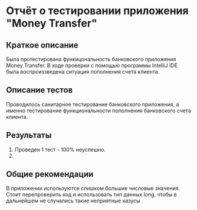 # Отчёт о тестировании приложения "Money Transfer"

## Краткое описание

Была протестирована функицональность банковского приложения Money Transfer. В ходе проверки с помощью программы IntelliJ IDE была воспроиззведена ситуация пополнения счета клиента.

## Описание тестов

Проводилось санитарное тестирование банковского приложения, а именно тестирование функциональности пополнения банковского счета клиента.

## Результаты

1. Проведен 1 тест - 100% неуспешно.
2. 

## Общие рекомендации

В приложении используются слишком большие числовые значения. Стоит перепроверить код и использовать тип данных long, чтобы в дальнейшем не случались такие неприятные казусы
